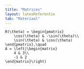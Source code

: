 ```yaml
---
title: "Matrices"
layout: latexReferentie
tab: "Materiaal"
---
```


<script>
beforeHighlight = () => {
    let a = document.querySelectorAll("code");
    for (let b of a) {
        if (b.className.includes("language-"))
            continue;
        if (b.classList.contains("verb"))
            continue;
        b.classList.add("language-latex");
    }
};
</script>

```
R(\theta) = \begin{pmatrix}
    \cos(\theta) & -\sin(\theta)\\
    \sin(\theta) & \cos(\theta)
\end{pmatrix},\quad
A = \left|\begin{matrix}
    4 & 3\\
    -1 & 2
\end{matrix}\right)
```

